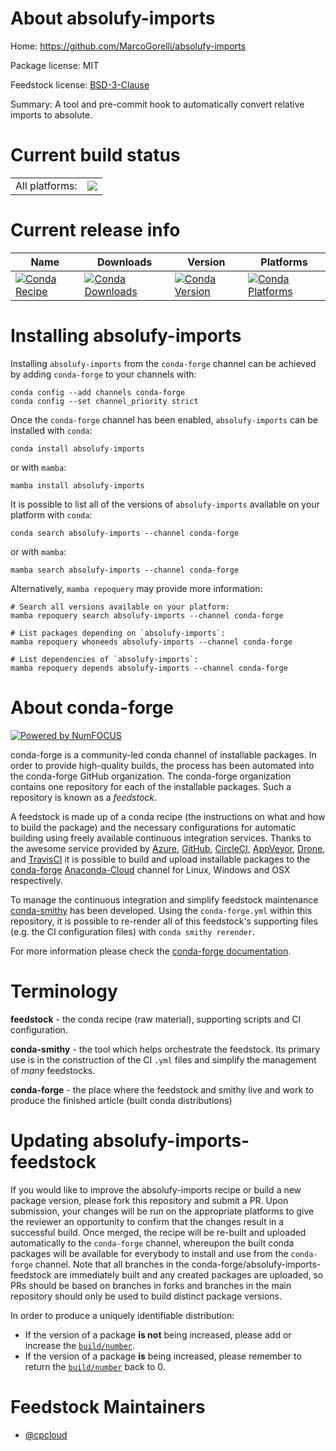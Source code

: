 About absolufy-imports
======================

Home: https://github.com/MarcoGorelli/absolufy-imports

Package license: MIT

Feedstock license: [BSD-3-Clause](https://github.com/conda-forge/absolufy-imports-feedstock/blob/main/LICENSE.txt)

Summary: A tool and pre-commit hook to automatically convert relative imports to absolute.

Current build status
====================


<table><tr><td>All platforms:</td>
    <td>
      <a href="https://dev.azure.com/conda-forge/feedstock-builds/_build/latest?definitionId=15999&branchName=main">
        <img src="https://dev.azure.com/conda-forge/feedstock-builds/_apis/build/status/absolufy-imports-feedstock?branchName=main">
      </a>
    </td>
  </tr>
</table>

Current release info
====================

| Name | Downloads | Version | Platforms |
| --- | --- | --- | --- |
| [![Conda Recipe](https://img.shields.io/badge/recipe-absolufy--imports-green.svg)](https://anaconda.org/conda-forge/absolufy-imports) | [![Conda Downloads](https://img.shields.io/conda/dn/conda-forge/absolufy-imports.svg)](https://anaconda.org/conda-forge/absolufy-imports) | [![Conda Version](https://img.shields.io/conda/vn/conda-forge/absolufy-imports.svg)](https://anaconda.org/conda-forge/absolufy-imports) | [![Conda Platforms](https://img.shields.io/conda/pn/conda-forge/absolufy-imports.svg)](https://anaconda.org/conda-forge/absolufy-imports) |

Installing absolufy-imports
===========================

Installing `absolufy-imports` from the `conda-forge` channel can be achieved by adding `conda-forge` to your channels with:

```
conda config --add channels conda-forge
conda config --set channel_priority strict
```

Once the `conda-forge` channel has been enabled, `absolufy-imports` can be installed with `conda`:

```
conda install absolufy-imports
```

or with `mamba`:

```
mamba install absolufy-imports
```

It is possible to list all of the versions of `absolufy-imports` available on your platform with `conda`:

```
conda search absolufy-imports --channel conda-forge
```

or with `mamba`:

```
mamba search absolufy-imports --channel conda-forge
```

Alternatively, `mamba repoquery` may provide more information:

```
# Search all versions available on your platform:
mamba repoquery search absolufy-imports --channel conda-forge

# List packages depending on `absolufy-imports`:
mamba repoquery whoneeds absolufy-imports --channel conda-forge

# List dependencies of `absolufy-imports`:
mamba repoquery depends absolufy-imports --channel conda-forge
```


About conda-forge
=================

[![Powered by
NumFOCUS](https://img.shields.io/badge/powered%20by-NumFOCUS-orange.svg?style=flat&colorA=E1523D&colorB=007D8A)](https://numfocus.org)

conda-forge is a community-led conda channel of installable packages.
In order to provide high-quality builds, the process has been automated into the
conda-forge GitHub organization. The conda-forge organization contains one repository
for each of the installable packages. Such a repository is known as a *feedstock*.

A feedstock is made up of a conda recipe (the instructions on what and how to build
the package) and the necessary configurations for automatic building using freely
available continuous integration services. Thanks to the awesome service provided by
[Azure](https://azure.microsoft.com/en-us/services/devops/), [GitHub](https://github.com/),
[CircleCI](https://circleci.com/), [AppVeyor](https://www.appveyor.com/),
[Drone](https://cloud.drone.io/welcome), and [TravisCI](https://travis-ci.com/)
it is possible to build and upload installable packages to the
[conda-forge](https://anaconda.org/conda-forge) [Anaconda-Cloud](https://anaconda.org/)
channel for Linux, Windows and OSX respectively.

To manage the continuous integration and simplify feedstock maintenance
[conda-smithy](https://github.com/conda-forge/conda-smithy) has been developed.
Using the ``conda-forge.yml`` within this repository, it is possible to re-render all of
this feedstock's supporting files (e.g. the CI configuration files) with ``conda smithy rerender``.

For more information please check the [conda-forge documentation](https://conda-forge.org/docs/).

Terminology
===========

**feedstock** - the conda recipe (raw material), supporting scripts and CI configuration.

**conda-smithy** - the tool which helps orchestrate the feedstock.
                   Its primary use is in the construction of the CI ``.yml`` files
                   and simplify the management of *many* feedstocks.

**conda-forge** - the place where the feedstock and smithy live and work to
                  produce the finished article (built conda distributions)


Updating absolufy-imports-feedstock
===================================

If you would like to improve the absolufy-imports recipe or build a new
package version, please fork this repository and submit a PR. Upon submission,
your changes will be run on the appropriate platforms to give the reviewer an
opportunity to confirm that the changes result in a successful build. Once
merged, the recipe will be re-built and uploaded automatically to the
`conda-forge` channel, whereupon the built conda packages will be available for
everybody to install and use from the `conda-forge` channel.
Note that all branches in the conda-forge/absolufy-imports-feedstock are
immediately built and any created packages are uploaded, so PRs should be based
on branches in forks and branches in the main repository should only be used to
build distinct package versions.

In order to produce a uniquely identifiable distribution:
 * If the version of a package **is not** being increased, please add or increase
   the [``build/number``](https://docs.conda.io/projects/conda-build/en/latest/resources/define-metadata.html#build-number-and-string).
 * If the version of a package **is** being increased, please remember to return
   the [``build/number``](https://docs.conda.io/projects/conda-build/en/latest/resources/define-metadata.html#build-number-and-string)
   back to 0.

Feedstock Maintainers
=====================

* [@cpcloud](https://github.com/cpcloud/)

